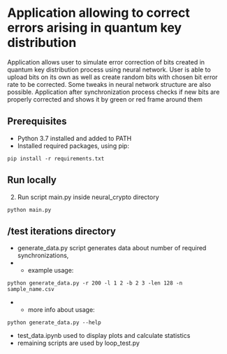 # Application allowing to correct errors arising in quantum key distribution

Application allows user to simulate error correction of bits created in quantum key distribution process using neural network.
User is able to upload bits on its own as well as create random bits with chosen bit error rate to be corrected.
Some tweaks in neural network structure are also possible. Application after synchronization process
checks if new bits are properly corrected and shows it by green or red frame around them

## Prerequisites
 - Python 3.7 installed and added to PATH
 - Installed required packages, using pip:
~~~~
pip install -r requirements.txt
~~~~

## Run locally
2. Run script main.py inside neural_crypto directory
~~~~
python main.py
~~~~

## /test iterations directory
- generate_data.py script generates data about number of required synchronizations,
-
    -  example usage:
~~~~
python generate_data.py -r 200 -l 1 2 -b 2 3 -len 128 -n sample_name.csv

~~~~
-
	 -  more info about usage:
~~~~
python generate_data.py --help
~~~~
- test_data.ipynb used to display plots and calculate statistics
- remaining scripts are used by loop_test.py

